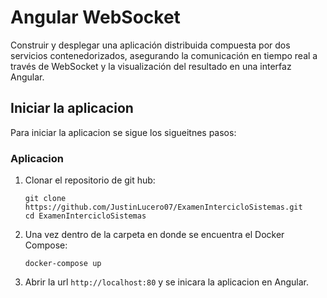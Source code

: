 # Angular WebSocket 

Construir y desplegar una aplicación distribuida compuesta por dos servicios contenedorizados, asegurando la comunicación en tiempo real a través de WebSocket y la visualización del resultado en una interfaz Angular.

## Iniciar la aplicacion

Para iniciar la aplicacion se sigue los sigueitnes pasos:
### Aplicacion

1. Clonar el repositorio de git hub:
   ```
   git clone https://github.com/JustinLucero07/ExamenIntercicloSistemas.git
   cd ExamenIntercicloSistemas
   ```

2. Una vez dentro de la carpeta en donde se encuentra el Docker Compose:
   ```
   docker-compose up
   ```

3. Abrir la url `http://localhost:80` y se inicara la aplicacion en Angular.
